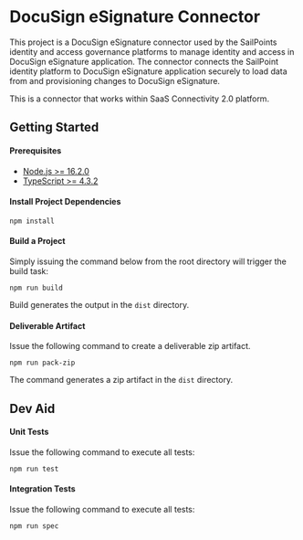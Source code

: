 # DocuSign eSignature Connector
This project is a DocuSign eSignature connector used by the SailPoints identity and access governance platforms to manage identity and access
in DocuSign eSignature application. The connector connects the SailPoint identity platform to DocuSign eSignature application securely to load
data from and provisioning changes to DocuSign eSignature.

This is a connector that works within SaaS Connectivity 2.0 platform.
## Getting Started

#### Prerequisites
- [Node.js >= 16.2.0](https://nodejs.org/en/download/releases/)
- [TypeScript >= 4.3.2](https://www.typescriptlang.org/download)

#### Install Project Dependencies

```
npm install
```

#### Build a Project

Simply issuing the command below from the root directory will trigger the build task:

```
npm run build
```

Build generates the output in the `dist` directory.

#### Deliverable Artifact

Issue the following command to create a deliverable zip artifact.

```
npm run pack-zip
```

The command generates a zip artifact in the `dist` directory.

## Dev Aid

#### Unit Tests
Issue the following command to execute all tests:

```
npm run test
```
#### Integration Tests
Issue the following command to execute all tests:

```
npm run spec
```
